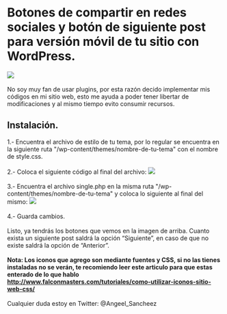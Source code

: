 <h1>Botones de compartir en redes sociales y botón de siguiente post para versión móvil de tu sitio con WordPress.</h1> 
<img src="http://www.azulweb.net/wp-content/uploads/2016/04/ShareMovil-WordPress.png"><br><br>
No soy muy fan de usar plugins, por esta razón decido implementar mis códigos en mi sitio web, esto me ayuda a poder tener libertar de modificaciones y al mismo tiempo evito consumir recursos. 

<h2>Instalación.</h2>

1.- Encuentra el archivo de estilo de tu tema, por lo regular se encuentra en la siguiente ruta "/wp-content/themes/nombre-de-tu-tema" con el nombre de style.css.
<br><br>
2.- Coloca el siguiente código al final del archivo:
<img src="http://www.azulweb.net/wp-content/uploads/2016/04/CSS.png">
<br><br>
3.- Encuentra el archivo single.php en la misma ruta "/wp-content/themes/nombre-de-tu-tema" y coloca lo siguiente al final del mismo:
<img src="http://www.azulweb.net/wp-content/uploads/2016/04/HTML-PHP.png">
<br><br>
4.- Guarda cambios.
<br><br>
Listo, ya tendrás los botones que vemos en la imagen de arriba. Cuanto exista un siguiente post saldrá la opción “Siguiente”, en caso de que no existe saldrá la opción de “Anterior”.
<br><br>
<b>Nota: Los iconos que agrego son mediante fuentes y CSS, si no las tienes instaladas no se verán, te recomiendo leer este articulo para que estas enterado de lo que hablo http://www.falconmasters.com/tutoriales/como-utilizar-iconos-sitio-web-css/</b>
<br><br>
Cualquier duda estoy en Twitter:  @Angeel_Sancheez

